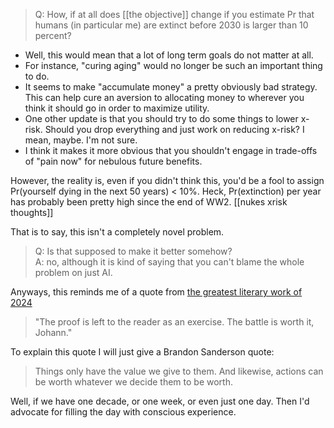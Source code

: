 > Q: How, if at all does [[the objective]] change if you estimate Pr that humans (in particular me) are extinct before 2030 is larger than 10 percent?

- Well, this would mean that a lot of long term goals do not matter at all. 
- For instance, "curing aging" would no longer be such an important thing to do. 
- It seems to make "accumulate money" a pretty obviously bad strategy. This can help cure an aversion to allocating money to wherever you think it should go in order to maximize utility. 
- One other update is that you should try to do some things to lower x-risk.  Should you drop everything and just work on reducing x-risk? I mean, maybe. I'm not sure.
- I think it makes it more obvious that you shouldn't engage in trade-offs of "pain now" for nebulous future benefits. 

However, the reality is, even if you didn't think this, you'd be a fool to assign Pr(yourself dying in the next 50 years) < 10\%.
Heck, Pr(extinction) per year has probably been pretty high since the end of WW2. 
[[nukes xrisk thoughts]]

That is to say, this isn't a completely novel problem.

> Q: Is that supposed to make it better somehow? \
> A: no, although it is kind of saying that you can't blame the whole problem on just AI. 

Anyways, this reminds me of a quote from [the greatest literary work of 2024](https://nathan-sheffield.github.io/jekyll/update/2024/04/23/faust-reconstructed.html)
> "The proof is left to the reader as an exercise. The battle is worth it, Johann."

To explain this quote I will just give a Brandon Sanderson quote:
> Things only have the value we give to them. And likewise, actions can be worth whatever we decide them to be worth.

Well, if we have one decade, or one week, or even just one day. Then I'd advocate for filling the day with conscious experience.  